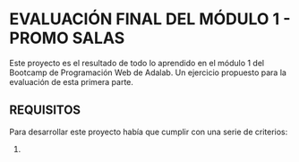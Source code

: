 # EVALUACIÓN FINAL DEL MÓDULO 1 - PROMO SALAS

Este proyecto es el resultado de todo lo aprendido en el módulo 1 del Bootcamp de Programación Web de Adalab. Un ejercicio propuesto para la evaluación de esta primera parte.

## REQUISITOS

Para desarrollar este proyecto había que cumplir con una serie de criterios:

1.
